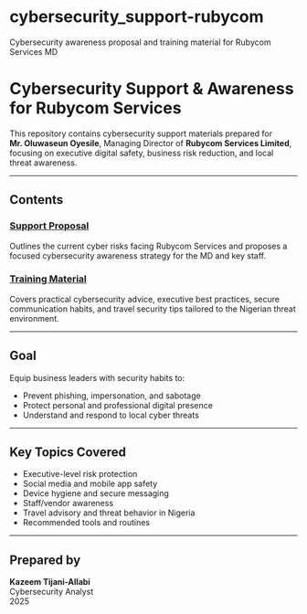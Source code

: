 # cybersecurity_support-rubycom
Cybersecurity awareness proposal and training material for Rubycom Services MD
# Cybersecurity Support & Awareness for Rubycom Services

This repository contains cybersecurity support materials prepared for  
**Mr. Oluwaseun Oyesile**, Managing Director of **Rubycom Services Limited**,  
focusing on executive digital safety, business risk reduction, and local threat awareness.

---

## Contents

### [Support Proposal](proposal.md)
Outlines the current cyber risks facing Rubycom Services and proposes a focused cybersecurity awareness strategy for the MD and key staff.

### [Training Material](rubycom-training-material.md)
Covers practical cybersecurity advice, executive best practices, secure communication habits, and travel security tips tailored to the Nigerian threat environment.

---

## Goal

Equip business leaders with security habits to:
- Prevent phishing, impersonation, and sabotage
- Protect personal and professional digital presence
- Understand and respond to local cyber threats

---

## Key Topics Covered

- Executive-level risk protection  
- Social media and mobile app safety  
- Device hygiene and secure messaging  
- Staff/vendor awareness  
- Travel advisory and threat behavior in Nigeria  
- Recommended tools and routines

---

## Prepared by

**Kazeem Tijani-Allabi**  
Cybersecurity Analyst  
2025
